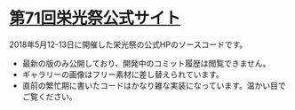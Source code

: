 # [第71回栄光祭公式サイト](https://fes71.eikogakuen.com/)

2018年5月12-13日に開催した栄光祭の公式HPのソースコードです。

- 最新の版のみ公開しており、開発中のコミット履歴は閲覧できません。
- ギャラリーの画像はフリー素材に差し替えられています。
- 直前の繁忙期に書いたコードはかなり雑な実装になっています。温かい目でご覧ください。
